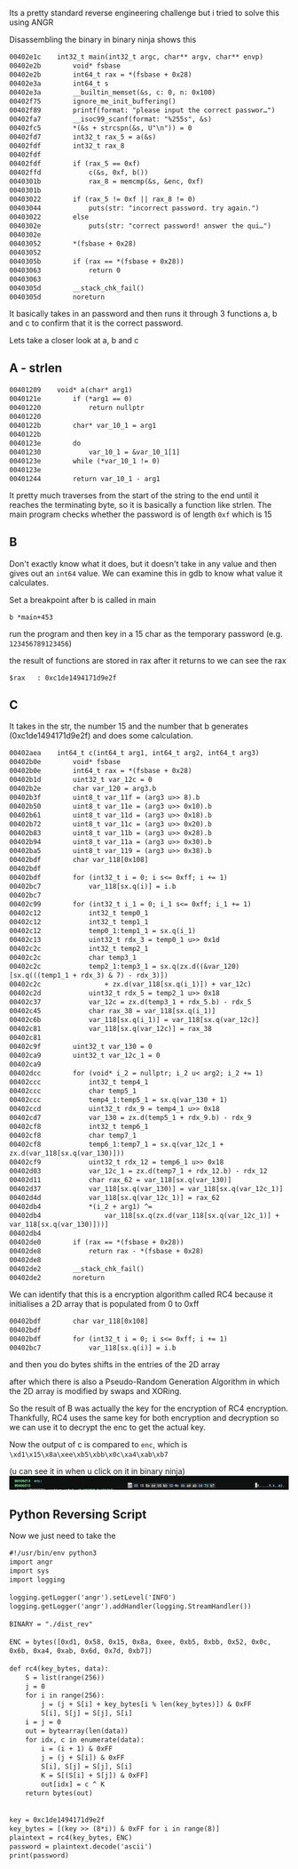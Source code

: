 Its a pretty standard reverse engineering challenge but i tried to solve this using ANGR

Disassembling the binary in binary ninja shows this
```
00402e1c    int32_t main(int32_t argc, char** argv, char** envp)
00402e2b        void* fsbase
00402e2b        int64_t rax = *(fsbase + 0x28)
00402e3a        int64_t s
00402e3a        __builtin_memset(&s, c: 0, n: 0x100)
00402f75        ignore_me_init_buffering()
00402f89        printf(format: "please input the correct passwor…")
00402fa7        __isoc99_scanf(format: "%255s", &s)
00402fc5        *(&s + strcspn(&s, U"\n")) = 0
00402fd7        int32_t rax_5 = a(&s)
00402fdf        int32_t rax_8
00402fdf        
00402fdf        if (rax_5 == 0xf)
00402ffd            c(&s, 0xf, b())
0040301b            rax_8 = memcmp(&s, &enc, 0xf)
0040301b        
00403022        if (rax_5 != 0xf || rax_8 != 0)
00403044            puts(str: "incorrect password. try again.")
00403022        else
0040302e            puts(str: "correct password! answer the qui…")
0040302e        
00403052        *(fsbase + 0x28)
00403052        
0040305b        if (rax == *(fsbase + 0x28))
00403063            return 0
00403063        
0040305d        __stack_chk_fail()
0040305d        noreturn
```
It basically takes in an password and then runs it through 3 functions a, b and c to confirm that it is the correct password. 

Lets take a closer look at a, b and c

## A - strlen 
```
00401209    void* a(char* arg1)
0040121e        if (*arg1 == 0)
00401220            return nullptr
00401220        
0040122b        char* var_10_1 = arg1
0040122b        
0040123e        do
00401230            var_10_1 = &var_10_1[1]
0040123e        while (*var_10_1 != 0)
0040123e        
00401244        return var_10_1 - arg1
```
It pretty much traverses from the start of the string to the end until it reaches the terminating byte, so it is basically a function like strlen. The main program checks whether the password is of length `0xf` which is 15

## B 
Don't exactly know what it does, but it doesn't take in any value and then gives out an `int64` value. We can examine this in gdb to know what value it calculates. 

Set a breakpoint after b is called in main
```
b *main+453
```
run the program and then key in a 15 char as the temporary password (e.g. `123456789123456`)

the result of functions are stored in rax after it returns to we can see the rax
```
$rax   : 0xc1de1494171d9e2f
```

## C
It takes in the str, the number 15 and the number that b generates (0xc1de1494171d9e2f) and does some calculation.
```
00402aea    int64_t c(int64_t arg1, int64_t arg2, int64_t arg3)
00402b0e        void* fsbase
00402b0e        int64_t rax = *(fsbase + 0x28)
00402b1d        uint32_t var_12c = 0
00402b2e        char var_120 = arg3.b
00402b3f        uint8_t var_11f = (arg3 u>> 8).b
00402b50        uint8_t var_11e = (arg3 u>> 0x10).b
00402b61        uint8_t var_11d = (arg3 u>> 0x18).b
00402b72        uint8_t var_11c = (arg3 u>> 0x20).b
00402b83        uint8_t var_11b = (arg3 u>> 0x28).b
00402b94        uint8_t var_11a = (arg3 u>> 0x30).b
00402ba5        uint8_t var_119 = (arg3 u>> 0x38).b
00402bdf        char var_118[0x108]
00402bdf        
00402bdf        for (int32_t i = 0; i s<= 0xff; i += 1)
00402bc7            var_118[sx.q(i)] = i.b
00402bc7        
00402c99        for (int32_t i_1 = 0; i_1 s<= 0xff; i_1 += 1)
00402c12            int32_t temp0_1
00402c12            int32_t temp1_1
00402c12            temp0_1:temp1_1 = sx.q(i_1)
00402c13            uint32_t rdx_3 = temp0_1 u>> 0x1d
00402c2c            int32_t temp2_1
00402c2c            char temp3_1
00402c2c            temp2_1:temp3_1 = sx.q(zx.d((&var_120)[sx.q(((temp1_1 + rdx_3) & 7) - rdx_3)])
00402c2c                + zx.d(var_118[sx.q(i_1)]) + var_12c)
00402c2d            uint32_t rdx_5 = temp2_1 u>> 0x18
00402c37            var_12c = zx.d(temp3_1 + rdx_5.b) - rdx_5
00402c45            char rax_38 = var_118[sx.q(i_1)]
00402c6b            var_118[sx.q(i_1)] = var_118[sx.q(var_12c)]
00402c81            var_118[sx.q(var_12c)] = rax_38
00402c81        
00402c9f        uint32_t var_130 = 0
00402ca9        uint32_t var_12c_1 = 0
00402ca9        
00402dcc        for (void* i_2 = nullptr; i_2 u< arg2; i_2 += 1)
00402ccc            int32_t temp4_1
00402ccc            char temp5_1
00402ccc            temp4_1:temp5_1 = sx.q(var_130 + 1)
00402ccd            uint32_t rdx_9 = temp4_1 u>> 0x18
00402cd7            var_130 = zx.d(temp5_1 + rdx_9.b) - rdx_9
00402cf8            int32_t temp6_1
00402cf8            char temp7_1
00402cf8            temp6_1:temp7_1 = sx.q(var_12c_1 + zx.d(var_118[sx.q(var_130)]))
00402cf9            uint32_t rdx_12 = temp6_1 u>> 0x18
00402d03            var_12c_1 = zx.d(temp7_1 + rdx_12.b) - rdx_12
00402d11            char rax_62 = var_118[sx.q(var_130)]
00402d37            var_118[sx.q(var_130)] = var_118[sx.q(var_12c_1)]
00402d4d            var_118[sx.q(var_12c_1)] = rax_62
00402db4            *(i_2 + arg1) ^=
00402db4                var_118[sx.q(zx.d(var_118[sx.q(var_12c_1)] + var_118[sx.q(var_130)]))]
00402db4        
00402de0        if (rax == *(fsbase + 0x28))
00402de8            return rax - *(fsbase + 0x28)
00402de8        
00402de2        __stack_chk_fail()
00402de2        noreturn
```

We can identify that this is a encryption algorithm called RC4 because it initialises a 2D array that is populated from 0 to 0xff
```
00402bdf        char var_118[0x108]
00402bdf        
00402bdf        for (int32_t i = 0; i s<= 0xff; i += 1)
00402bc7            var_118[sx.q(i)] = i.b
```
and then you do bytes shifts in the entries of the 2D array

after which there is also a Pseudo-Random Generation Algorithm in which the 2D array is modified by swaps and XORing. 

So the result of B was actually the key for the encryption of RC4 encryption. Thankfully, RC4 uses the same key for both encryption and decryption so we can use it to decrypt the enc to get the actual key.

Now the output of c is compared to `enc`, which is `\xd1\x15\x8a\xee\xb5\xbb\x0c\xa4\xab\xb7`

(u can see it in when u click on it in binary ninja)
![](../Assets/Screenshot%202025-06-02%20at%202.49.49%20PM.png)


## Python Reversing Script
Now we just need to take the 
```
#!/usr/bin/env python3
import angr
import sys
import logging

logging.getLogger('angr').setLevel('INFO')
logging.getLogger('angr').addHandler(logging.StreamHandler())

BINARY = "./dist_rev"

ENC = bytes([0xd1, 0x58, 0x15, 0x8a, 0xee, 0xb5, 0xbb, 0x52, 0x0c, 0x6b, 0xa4, 0xab, 0x6d, 0x7d, 0xb7])

def rc4(key_bytes, data):
    S = list(range(256))
    j = 0
    for i in range(256):
        j = (j + S[i] + key_bytes[i % len(key_bytes)]) & 0xFF
        S[i], S[j] = S[j], S[i]
    i = j = 0
    out = bytearray(len(data))
    for idx, c in enumerate(data):
        i = (i + 1) & 0xFF
        j = (j + S[i]) & 0xFF
        S[i], S[j] = S[j], S[i]
        K = S[(S[i] + S[j]) & 0xFF]
        out[idx] = c ^ K
    return bytes(out)


key = 0xc1de1494171d9e2f
key_bytes = [(key >> (8*i)) & 0xFF for i in range(8)]
plaintext = rc4(key_bytes, ENC)
password = plaintext.decode('ascii')
print(password)
```
